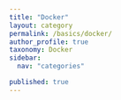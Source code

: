 ```yaml
---
title: "Docker"
layout: category
permalink: /basics/docker/
author_profile: true
taxonomy: Docker
sidebar:
  nav: "categories"

published: true
---
```

